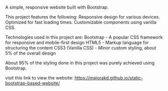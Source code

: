 A simple, responsive website built with Bootstrap.

This project features the following:
    Responsive design for various devices.
    Optimized for fast loading times.
    Customizable components using vanilla CSS.

Technologies used in this project are:
    Bootstrap - A popular CSS framework for responsive and mobile-first design
    HTML5 - Markup language for structuring the content
    CSS3 (Vanilla CSS) - Minor custom styling, about 5% of the overall design

About 95% of the styling done in this project was purely achieved using Bootstrap.

visit this link to view the website: https://majorakd.github.io/static-bootstrap-based-website/

